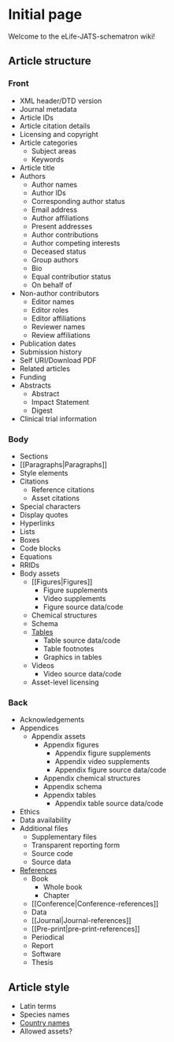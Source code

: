 # Initial page



Welcome to the eLife-JATS-schematron wiki!

## Article structure

### Front

* XML header/DTD version
* Journal metadata
* Article IDs
* Article citation details
* Licensing and copyright
* Article categories
  * Subject areas
  * Keywords
* Article title
* Authors
  * Author names
  * Author IDs
  * Corresponding author status
  * Email address
  * Author affiliations
  * Present addresses
  * Author contributions
  * Author competing interests
  * Deceased status
  * Group authors
  * Bio
  * Equal contributior status
  * On behalf of
* Non-author contributors
  * Editor names
  * Editor roles
  * Editor affiliations
  * Reviewer names
  * Review affiliations
* Publication dates
* Submission history
* Self URI/Download PDF
* Related articles
* Funding
* Abstracts
  * Abstract
  * Impact Statement
  * Digest
* Clinical trial information

### Body

* Sections
* \[\[Paragraphs\|Paragraphs\]\]
* Style elements
* Citations
  * Reference citations
  * Asset citations
* Special characters
* Display quotes
* Hyperlinks
* Lists
* Boxes
* Code blocks
* Equations
* RRIDs
* Body assets
  * \[\[Figures\|Figures\]\]
    * Figure supplements
    * Video supplements
    * Figure source data/code
  * Chemical structures
  * Schema
  * [Tables](https://github.com/elifesciences/eLife-JATS-schematron/wiki/Tables)
    * Table source data/code
    * Table footnotes
    * Graphics in tables
  * Videos
    * Video source data/code
  * Asset-level licensing

### Back

* Acknowledgements
* Appendices
  * Appendix assets
    * Appendix figures
      * Appendix figure supplements
      * Appendix video supplements
      * Appendix figure source data/code
    * Appendix chemical structures
    * Appendix schema
    * Appendix tables
      * Appendix table source data/code
* Ethics
* Data availability
* Additional files
  * Supplementary files
  * Transparent reporting form
  * Source code
  * Source data
* [References](https://github.com/elifesciences/eLife-JATS-schematron/wiki/References)
  * Book
    * Whole book
    * Chapter
  * \[\[Conference\|Conference-references\]\]
  * Data
  * \[\[Journal\|Journal-references\]\]
  * \[\[Pre-print\|pre-print-references\]\]
  * Periodical
  * Report
  * Software
  * Thesis

## Article style

* Latin terms
* Species names
* [Country names](https://github.com/elifesciences/eLife-JATS-schematron/wiki/Country-names)
* Allowed assets?

